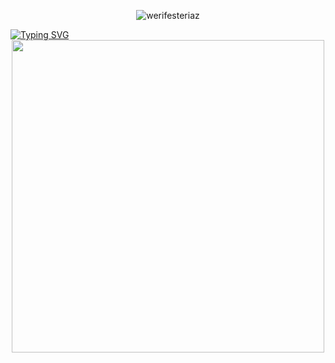 <p align="center"> <img src="https://komarev.com/ghpvc/?username=werifesteriaz&label=%3C%F0%9D%9F%91&color=8eced4&style=flat" alt="werifesteriaz" /> </p>

<div align="auto">
<a href="https://git.io/typing-svg"><img src="https://readme-typing-svg.herokuapp.com?font=Libre+Baskerville&size=23&pause=1000&color=B0C2D6&width=435&lines=%22It+hurts+to+be+something%2C%22;%22It+hurts+to+be+nothing+with+you.%22" alt="Typing SVG" /></a>
</div>

<div align="center">
<img src="https://files.catbox.moe/bgh0xj.png" width="500">
</div>

 
